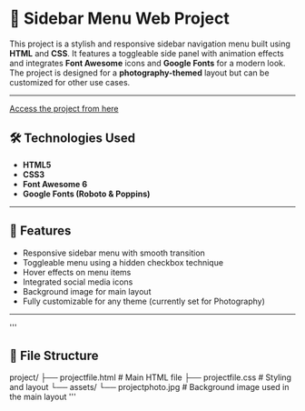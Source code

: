 # 📸 Sidebar Menu Web Project

This project is a stylish and responsive sidebar navigation menu built using **HTML** and **CSS**. It features a toggleable side panel with animation effects and integrates **Font Awesome** icons and **Google Fonts** for a modern look. The project is designed for a **photography-themed** layout but can be customized for other use cases.

---
[Access the project from here](https://ashish-navale.github.io/sidebar-menu/)  

## 🛠️ Technologies Used

- **HTML5**
- **CSS3**
- **Font Awesome 6**
- **Google Fonts (Roboto & Poppins)**

---

## 🌟 Features

- Responsive sidebar menu with smooth transition  
- Toggleable menu using a hidden checkbox technique  
- Hover effects on menu items  
- Integrated social media icons  
- Background image for main layout  
- Fully customizable for any theme (currently set for Photography)

---
'''
## 🔧 File Structure

project/
├── projectfile.html # Main HTML file
├── projectfile.css # Styling and layout
└── assets/
└── projectphoto.jpg # Background image used in the main layout '''
